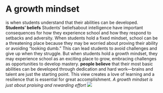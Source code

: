 # A growth mindset
is when students understand that their abilities can be developed.
**Students’ beliefs**
Students’ beliefsabout intelligence have important consequences for how they experience school and how they respond to setbacks and adversity. When students hold a fixed mindset, school can be a threatening place because they may be worried about proving their ability or avoiding “looking dumb.” This can lead students to avoid challenges and give up when they struggle. But when students hold a growth mindset, they may experience school as an exciting place to grow, embracing challenges as opportunities to develop mastery.
**people believe**
that their most basic abilities can be developed through dedication and hard work—brains and talent are just the starting point. This view creates a love of learning and a resilience that is essential for great accomplishment.
 *A growth mindset is just about praising and rewarding effort*
 ![](https://ideapod.com/wp-content/uploads/2019/04/Fixed-vs-Growth_-The-two-basic-mindsets-that-shape-our-lives-compressor.jpg)
